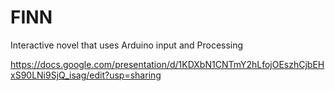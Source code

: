 # FINN
Interactive novel that uses Arduino input and Processing

https://docs.google.com/presentation/d/1KDXbN1CNTmY2hLfojOEszhCjbEHxS90LNi9SjQ_isag/edit?usp=sharing

